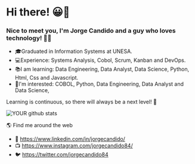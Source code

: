# Hi there! 😀👋
### Nice to meet you, I'm Jorge Candido and a guy who loves technology! 👨‍💻

- 🎓Graduated in Information Systems at UNESA.
- 💻Experience: Systems Analysis, Cobol, Scrum, Kanban and DevOps.
- 📚I am learning: Data Engineering, Data Analyst, Data Science, Python, Html, Css and Javascript.
- 🎯I'm interested: COBOL, Python, Data Engineering, Data Analyst and Data Science, 

Learning is continuous, so there will always be a next level! 🚀

![YOUR github stats](https://github-readme-stats.vercel.app/api?username=JorgeCandido)

🌎 Find me around the web 

- 💼 https://www.linkedin.com/in/jorgecandido/
- 📺 https://www.instagram.com/jorgecandido84/ 
- 🐦 https://twitter.com/jorgecandido84

<!--
### Hi there 👋
**JorgeCandido/JorgeCandido** is a ✨ _special_ ✨ repository because its `README.md` (this file) appears on your GitHub profile.

Here are some ideas to get you started:

- 🔭 I’m currently working on ...
- 🌱 I’m currently learning ...
- 👯 I’m looking to collaborate on ...
- 🤔 I’m looking for help with ...
- 💬 Ask me about ...
- 📫 How to reach me: ...
- 😄 Pronouns: ...
- ⚡ Fun fact: ...
-->
